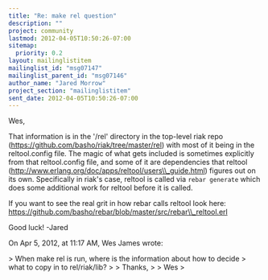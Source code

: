 ```yaml
---
title: "Re: make rel question"
description: ""
project: community
lastmod: 2012-04-05T10:50:26-07:00
sitemap:
  priority: 0.2
layout: mailinglistitem
mailinglist_id: "msg07147"
mailinglist_parent_id: "msg07146"
author_name: "Jared Morrow"
project_section: "mailinglistitem"
sent_date: 2012-04-05T10:50:26-07:00
---
```



Wes,

That information is in the '/rel' directory in the top-level riak repo 
(https://github.com/basho/riak/tree/master/rel) with most of it being in the 
reltool.config file. The magic of what gets included is sometimes explicitly 
from that reltool.config file, and some of it are dependencies that reltool 
(http://www.erlang.org/doc/apps/reltool/users\\_guide.html) figures out on its 
own. Specifically in riak's case, reltool is called via `rebar generate` 
which does some additional work for reltool before it is called. 

If you want to see the real grit in how rebar calls reltool look here: 
https://github.com/basho/rebar/blob/master/src/rebar\\_reltool.erl

Good luck!
-Jared


On Apr 5, 2012, at 11:17 AM, Wes James wrote:

&gt; When make rel is run, where is the information about how to decide
&gt; what to copy in to rel/riak/lib?
&gt; 
&gt; Thanks,
&gt; 
&gt; Wes
&gt; 

